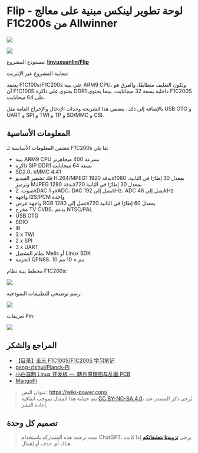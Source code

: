 # Flip - لوحة تطوير لينكس مبنية على معالج F1C200s من Allwinner

![](https://wiki-media-1253965369.cos.ap-guangzhou.myqcloud.com/img/20220527234815.jpeg)

![](https://wiki-media-1253965369.cos.ap-guangzhou.myqcloud.com/img/20220527234855.jpeg)

مستودع المشروع: [**linyuxuanlin/Flip**](https://github.com/linyuxuanlin/Flip)

معاينة المشروع عبر الإنترنت:

<div class="altium-iframe-viewer">
  <div
    class="altium-ecad-viewer"
    data-project-src="https://github.com/linyuxuanlin/Flip/raw/main/Hardware/Flip_V0.1.zip"
  ></div>
</div>

يعتمد F1C100s/F1C200s على بنية ARM9 CPU، وتكون التغليف متطابقًا، والفرق هو أن F1C100S يحتوي على ذاكرة DDR1 داخلية بسعة 32 ميجابايت، بينما يحتوي F1C200S على 64 ميجابايت.

بالإضافة إلى ذلك، يتضمن هذا الشريحة وحدات الإدخال والإخراج العامة مثل USB OTG و UART و SPI و TWI و TP و SD/MMC و CSI.

## المعلومات الأساسية

تتضمن المعلومات الأساسية لـ F1C200s ما يلي:

- بنية ARM9 CPU بسرعة 400 ميجاهرتز
- ذاكرة SIP DDR1 بسعة 64 ميجابايت
- SD2.0، eMMC 4.41
- فك تشفير الفيديو H.264/MPEG1 بدقة 1920x1080 بمعدل 30 إطارًا في الثانية، وترميز MJPEG بدقة 1280x720 بمعدل 30 إطارًا في الثانية
- صوت، 2xDAC و 1xADC، DAC يصل إلى 192kHz، ADC يصل إلى 48kHz
- واجهة I2S/PCM واحدة
- واجهة عرض RGB تصل إلى 1280x720 بمعدل 60 إطارًا في الثانية
- مخرج TV CVBS، يدعم NTSC/PAL
- USB OTG
- SDIO
- IR
- 3 x TWI
- 2 x SPI
- 3 x UART
- نظام التشغيل Melis أو Linux SDK
- الحزمة QFN88، 10 مم × 10 مم

مخطط بنية نظام F1C200s:

![](https://wiki-media-1253965369.cos.ap-guangzhou.myqcloud.com/img/20220422152227.png)

رسم توضيحي للتطبيقات النموذجية:

![](https://wiki-media-1253965369.cos.ap-guangzhou.myqcloud.com/img/20220513232027.png)

تعريفات Pin:

![](https://wiki-media-1253965369.cos.ap-guangzhou.myqcloud.com/img/20220422153239.png)

## المراجع والشكر

- [【目录】全志 F1C100S/F1C200S 学习笔记](https://blog.csdn.net/p1279030826/article/details/113370239)
- [peng-zhihui/Planck-Pi](https://github.com/peng-zhihui/Planck-Pi)
- [小白自制 Linux 开发板 一. 瞎抄原理图与乱画 PCB](https://www.cnblogs.com/twzy/p/14714651.html)
- [MangoPi](https://mangopi.cc/f1c200s)

> عنوان النص: <https://wiki-power.com/>  
> يتم حماية هذا المقال بموجب اتفاقية [CC BY-NC-SA 4.0](https://creativecommons.org/licenses/by/4.0/deed.zh)، يُرجى ذكر المصدر عند إعادة النشر.

## تصميم كل وحدة

> تمت ترجمة هذه المشاركة باستخدام ChatGPT، يرجى [**تزويدنا بتعليقاتكم**](https://github.com/linyuxuanlin/Wiki_MkDocs/issues/new) إذا كانت هناك أي حذف أو إهمال.
